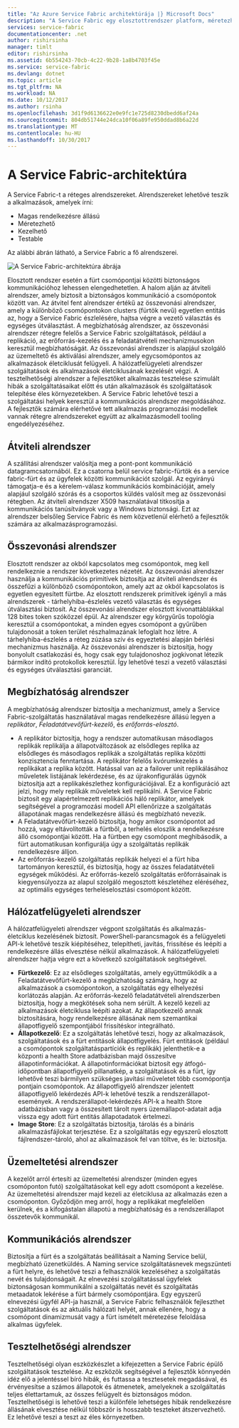 ```yaml
---
title: "Az Azure Service Fabric architektúrája |} Microsoft Docs"
description: "A Service Fabric egy elosztottrendszer platform, méretezhető, megbízható, és könnyen által felügyelt alkalmazások a felhő létrehozásához használt. Ez a cikk a Service Fabric architektúráját mutatja be."
services: service-fabric
documentationcenter: .net
author: rishirsinha
manager: timlt
editor: rishirsinha
ms.assetid: 6b554243-70cb-4c22-9b28-1a8b4703f45e
ms.service: service-fabric
ms.devlang: dotnet
ms.topic: article
ms.tgt_pltfrm: NA
ms.workload: NA
ms.date: 10/12/2017
ms.author: rsinha
ms.openlocfilehash: 3d1f9d6136622e0e9fc1e725d8230dbedd6af24a
ms.sourcegitcommit: 804db51744e24dca10f06a89fe950ddad8b6a22d
ms.translationtype: MT
ms.contentlocale: hu-HU
ms.lasthandoff: 10/30/2017
---
```

# <a name="service-fabric-architecture"></a>A Service Fabric-architektúra
A Service Fabric-t a réteges alrendszereket. Alrendszereket lehetővé teszik a alkalmazások, amelyek írni:

* Magas rendelkezésre állású
* Méretezhető
* Kezelhető
* Testable

Az alábbi ábrán látható, a Service Fabric a fő alrendszerei.

![A Service Fabric-architektúra ábrája](media/service-fabric-architecture/service-fabric-architecture.png)

Elosztott rendszer esetén a fürt csomópontjai közötti biztonságos kommunikációhoz lehessen elengedhetetlen. A halom alján az átviteli alrendszer, amely biztosít a biztonságos kommunikáció a csomópontok között van. Az átvitel fent alrendszer értékű az összevonási alrendszer, amely a különböző csomópontokon clusters (fürtök nevű) egyetlen entitás az, hogy a Service Fabric észlelésére, hajtsa végre a vezető választás és egységes útválasztást. A megbízhatóság alrendszer, az összevonási alrendszer rétegre felelős a Service Fabric szolgáltatások, például a replikáció, az erőforrás-kezelés és a feladatátvételi mechanizmusokon keresztül megbízhatóságát. Az összevonási alrendszer is alapjául szolgáló az üzemeltető és aktiválási alrendszer, amely egycsomópontos az alkalmazások életciklusát felügyeli. A hálózatfelügyeleti alrendszer szolgáltatások és alkalmazások életciklusának kezelését végzi. A tesztelhetőségi alrendszer a fejlesztőket alkalmazás tesztelése szimulált hibák a szolgáltatásaikat előtt és után alkalmazások és szolgáltatások telepítése éles környezetekben. A Service Fabric lehetővé teszi a szolgáltatási helyek keresztül a kommunikációs alrendszer megoldásához. A fejlesztők számára elérhetővé tett alkalmazás programozási modellek vannak rétegre alrendszereket együtt az alkalmazásmodell tooling engedélyezéséhez.

## <a name="transport-subsystem"></a>Átviteli alrendszer
A szállítási alrendszer valósítja meg a pont-pont kommunikáció datagramcsatornából. Ez a csatorna belül service fabric-fürtök és a service fabric-fürt és az ügyfelek közötti kommunikációt szolgál. Az egyirányú támogatja-e és a kérelem-válasz kommunikációs kombinációját, amely alapjául szolgáló szórás és a csoportos küldés valósít meg az összevonási rétegben. Az átviteli alrendszer X509 használatával titkosítja a kommunikációs tanúsítványok vagy a Windows biztonsági. Ezt az alrendszer belsőleg Service Fabric és nem közvetlenül elérhető a fejlesztők számára az alkalmazásprogramozási.

## <a name="federation-subsystem"></a>Összevonási alrendszer
Elosztott rendszer az okból kapcsolatos meg csomópontok, meg kell rendelkeznie a rendszer következetes nézetét. Az összevonási alrendszer használja a kommunikációs primitívek biztosítja az átviteli alrendszer és összefűzi a különböző csomópontokon, amely azt az okból kapcsolatos is egyetlen egyesített fürtbe. Az elosztott rendszerek primitívek igényli a más alrendszerek - tárhelyhiba-észlelés vezető választás és egységes útválasztási biztosít. Az összevonási alrendszer elosztott kivonattáblákkal 128 bites token szóközzel épül. Az alrendszer egy körgyűrűs topológia keresztül a csomópontokat, a minden egyes csomópont a gyűrűben tulajdonosát a token terület részhalmazának lefoglalt hoz létre. A tárhelyhiba-észlelés a réteg zúzása szív és egyeztetési alapján bérlési mechanizmus használja. Az összevonási alrendszer is biztosítja, hogy bonyolult csatlakozási és, hogy csak egy tulajdonoshoz jogkivonat létezik bármikor indító protokollok keresztül. Így lehetővé teszi a vezető választási és egységes útválasztási garanciát.

## <a name="reliability-subsystem"></a>Megbízhatóság alrendszer
A megbízhatóság alrendszer biztosítja a mechanizmust, amely a Service Fabric-szolgáltatás használatával magas rendelkezésre állású legyen a *replikátor*, *Feladatátvevőfürt-kezelő*, és *erőforrás-elosztó*.

* A replikátor biztosítja, hogy a rendszer automatikusan másodlagos replikák replikálja a állapotváltozások az elsődleges replika az elsődleges és másodlagos replikák a szolgáltatás replika közötti konzisztencia fenntartása. A replikátor felelős kvórumkezelés a replikákat a replika között. Hatással van az a failover unit replikálásához műveletek listájának lekérdezése, és az újrakonfigurálás ügynök biztosítja azt a replikakészlethez konfigurációjával. Ez a konfiguráció azt jelzi, hogy mely replikák műveletek kell replikálni. A Service Fabric biztosít egy alapértelmezett replikációs háló replikátor, amelyek segítségével a programozási modell API ellenőrizze a szolgáltatás állapotának magas rendelkezésre állású és megbízható nevezik.
* A Feladatátvevőfürt-kezelő biztosítja, hogy amikor csomópontot ad hozzá, vagy eltávolították a fürtből, a terhelés eloszlik a rendelkezésre álló csomópontjai között. Ha a fürtben egy csomópont meghibásodik, a fürt automatikusan konfigurálja úgy a szolgáltatás replikák rendelkezésre álljon.
* Az erőforrás-kezelő szolgáltatás replikák helyezi el a fürt hiba tartományon keresztül, és biztosítja, hogy az összes feladatátvételi egységek működési. Az erőforrás-kezelő szolgáltatás erőforrásainak is kiegyensúlyozza az alapul szolgáló megosztott készletéhez eléréséhez, az optimális egységes terheléselosztási csomópont között.

## <a name="management-subsystem"></a>Hálózatfelügyeleti alrendszer
A hálózatfelügyeleti alrendszer végpont szolgáltatás és alkalmazás-életciklus kezelésének biztosít. PowerShell-parancsmagok és a felügyeleti API-k lehetővé teszik kiépítéséhez, telepítheti, javítás, frissítése és leépíti a rendelkezésre állás elvesztése nélkül alkalmazások. A hálózatfelügyeleti alrendszer hajtja végre ezt a következő szolgáltatások segítségével.

* **Fürtkezelő**: Ez az elsődleges szolgáltatás, amely együttműködik a a Feladatátvevőfürt-kezelő a megbízhatóság számára, hogy az alkalmazások a csomópontokon, a szolgáltatás egy elhelyezési korlátozás alapján. Az erőforrás-kezelő feladatátvételi alrendszerben biztosítja, hogy a megkötések soha nem sérült. A kezelő kezeli az alkalmazások életciklusa leépíti azokat. Az állapotkezelő annak biztosítására, hogy rendelkezésre állásának nem szemantikai állapotfigyelő szempontjából frissítéskor integrálható.
* **Állapotkezelő**: Ez a szolgáltatás lehetővé teszi, hogy az alkalmazások, szolgáltatások és a fürt entitások állapotfigyelés. Fürt entitások (például a csomópontok szolgáltatáspartíciók és replikák) jelenthetik-e a központi a health Store adatbázisban majd összesítve állapotinformációkat. A állapotinformációkat biztosít egy átfogó-időpontban állapotfigyelő pillanatkép, a szolgáltatások és a fürt, így lehetővé teszi bármilyen szükséges javítási műveletet több csomópontja pontjain csomópontok. Az állapotfigyelő alrendszer jelentett állapotfigyelő lekérdezés API-k lehetővé teszik a rendszerállapot-események. A rendszerállapot-lekérdezés API-k a health Store adatbázisban vagy a összesített tárolt nyers üzemállapot-adatait adja vissza egy adott fürt entitás állapotadatok értelmezi.
* **Image Store**: Ez a szolgáltatás biztosítja, tárolás és a bináris alkalmazásfájlokat terjesztése. Ez a szolgáltatás egy egyszerű elosztott fájlrendszer-tároló, ahol az alkalmazások fel van töltve, és le: biztosítja.

## <a name="hosting-subsystem"></a>Üzemeltetési alrendszer
A kezelőt arról értesíti az üzemeltetési alrendszer (minden egyes csomóponton futó) szolgáltatásokat kell egy adott csomópont a kezelése. Az üzemeltetési alrendszer majd kezeli az életciklusa az alkalmazás ezen a csomóponton. Győződjön meg arról, hogy a replikákat megfelelően kerülnek, és a kifogástalan állapotú a megbízhatóság és a rendszerállapot összetevők kommunikál.

## <a name="communication-subsystem"></a>Kommunikációs alrendszer
Biztosítja a fürt és a szolgáltatás beállításait a Naming Service belül, megbízható üzenetküldés. A Naming service szolgáltatásnevek megszünteti a fürt helyre, és lehetővé teszi a felhasználók kezeléséhez a szolgáltatás nevét és tulajdonságait. Az elnevezési szolgáltatással ügyfelek biztonságosan kommunikálni a szolgáltatás nevét és szolgáltatás metaadatok lekérése a fürt bármely csomópontjára. Egy egyszerű elnevezési ügyfél API-ja használ, a Service Fabric felhasználók fejleszthet szolgáltatások és az aktuális hálózati helyét, annak ellenére, hogy a csomópont dinamizmusát vagy a fürt ismételt méretezése feloldása alkalmas ügyfelek.

## <a name="testability-subsystem"></a>Tesztelhetőségi alrendszer
Tesztelhetőségi olyan eszközkészlet a kifejezetten a Service Fabric épülő szolgáltatások tesztelése. Az eszközök segítségével a fejlesztők könnyedén idéz elő a jelentéssel bíró hibák, és futtassa a tesztesetek megadásával, és érvényesítse a számos állapotok és átmenetek, amelyeknek a szolgáltatás teljes élettartamuk, az összes felügyelt és biztonságos módon. Tesztelhetőségi is lehetővé teszi a különféle lehetséges hibák rendelkezésre állásának elvesztése nélkül többször is hosszabb teszteket átszervezhető. Ez lehetővé teszi a teszt az éles környezetben.

